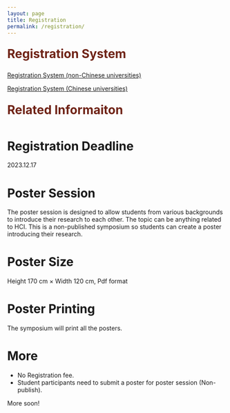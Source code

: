 ```yaml
---
layout: page
title: Registration
permalink: /registration/
---
```


<div class="section-title">
    <h1 class="custom-h1">Registration System</h1>
</div>

[Registration System (non-Chinese universities)](/registration/system_non/)

[Registration System (Chinese universities)](/registration/system/)

<div class="section-title">
    <h1 class="custom-h1">Related Informaiton</h1>
</div>

# Registration Deadline
2023.12.17

# Poster Session
The poster session is designed to allow students from various backgrounds to introduce their research to each other. The topic can be anything related to HCI. This is a non-published symposium so students can create a poster introducing their research.

# Poster Size
Height 170 cm × Width 120 cm, Pdf format

# Poster Printing
The symposium will print all the posters.

# More
- No Registration fee.
- Student participants need to submit a poster for poster session (Non-publish).

More soon!

<style>
/* 如果你想让每个标题在一个特定的区域或者容器中居中，你也可以使用 .section-title 类： */
.section-title {
    text-align: center; /* 这会使容器内的所有元素居中 */
}

.custom-h1 {
    font-size: 2em; /* 或其他你需要的大小 */
    font-weight: bold; /* 使文本加粗 */
    color: #6f2316; /* 设置文本颜色为红色 */
    text-align: left; /* 居中文本 */
    margin: 0; /* 移除默认的边距 */
    padding: 10px 0; /* 可选：添加一些上下填充 */
}

.section-content-left {
    color: black; /* 设置文本颜色为黑色 */
    text-align: left; /* 居中文本 */
    margin: 0; /* 移除默认的边距 */
    padding: 10px 0; /* 可选：添加一些上下填充 */
    font-size: 1.5em; /* 设置字体大小，根据需要调整 */
}
</style>
